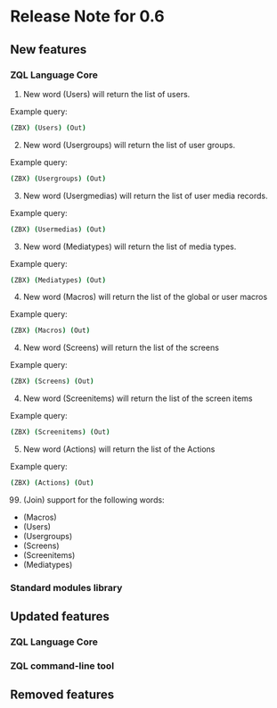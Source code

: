 # Release Note for 0.6

## New features

### ZQL Language Core

1. New word (Users) will return the list of users. 

Example query:
```bash
(ZBX) (Users) (Out)
```
2. New word (Usergroups) will return the list of user groups. 

Example query:
```bash
(ZBX) (Usergroups) (Out)
```
3. New word (Usergmedias) will return the list of user media records. 

Example query:
```bash
(ZBX) (Usermedias) (Out)
```

3. New word (Mediatypes) will return the list of  media types. 

Example query:
```bash
(ZBX) (Mediatypes) (Out)
```

4. New word (Macros) will return the list of the global or user macros 

Example query:
```bash
(ZBX) (Macros) (Out)
```

4. New word (Screens) will return the list of the screens 

Example query:
```bash
(ZBX) (Screens) (Out)
```

4. New word (Screenitems) will return the list of the screen items 

Example query:
```bash
(ZBX) (Screenitems) (Out)
```

5. New word (Actions) will return the list of the Actions 

Example query:
```bash
(ZBX) (Actions) (Out)
``` 




99. (Join) support for the following words:
* (Macros)
* (Users)
* (Usergroups)
* (Screens)
* (Screenitems)
* (Mediatypes)



### Standard modules library


## Updated features

### ZQL Language Core



### ZQL command-line tool



## Removed features
